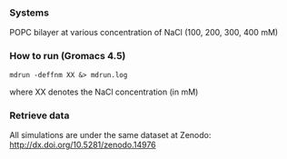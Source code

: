### Systems

POPC bilayer at various concentration of NaCl (100, 200, 300, 400 mM)

### How to run (Gromacs 4.5)

```
mdrun -deffnm XX &> mdrun.log
```
where XX denotes the NaCl concentration (in mM)

### Retrieve data

All simulations are under the same dataset at Zenodo: http://dx.doi.org/10.5281/zenodo.14976
